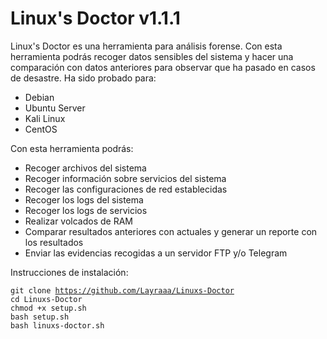 # Linux's Doctor v1.1.1

Linux's Doctor es una herramienta para análisis forense. Con esta herramienta podrás recoger datos sensibles del sistema y hacer una comparación con datos anteriores para observar que ha pasado en casos de desastre. Ha sido probado para:
- Debian
- Ubuntu Server
- Kali Linux
- CentOS

Con esta herramienta podrás:
- Recoger archivos del sistema
- Recoger información sobre servicios del sistema
- Recoger las configuraciones de red establecidas
- Recoger los logs del sistema
- Recoger los logs de servicios
- Realizar volcados de RAM
- Comparar resultados anteriores con actuales y generar un reporte con los resultados
- Enviar las evidencias recogidas a un servidor FTP y/o Telegram

Instrucciones de instalación:

<code>git clone https://github.com/Layraaa/Linuxs-Doctor</code>  
<code>cd Linuxs-Doctor</code>  
<code>chmod +x setup.sh</code>  
<code>bash setup.sh</code>  
<code>bash linuxs-doctor.sh</code>  

